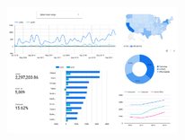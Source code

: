 <p align="center"><img  src="https://github.com/victorjulyin/DE-101/blob/main/Module2/2.6%20Visualize%20Data%20(Data%20Studio)/data_studio.png" width=60% height=60%></p>